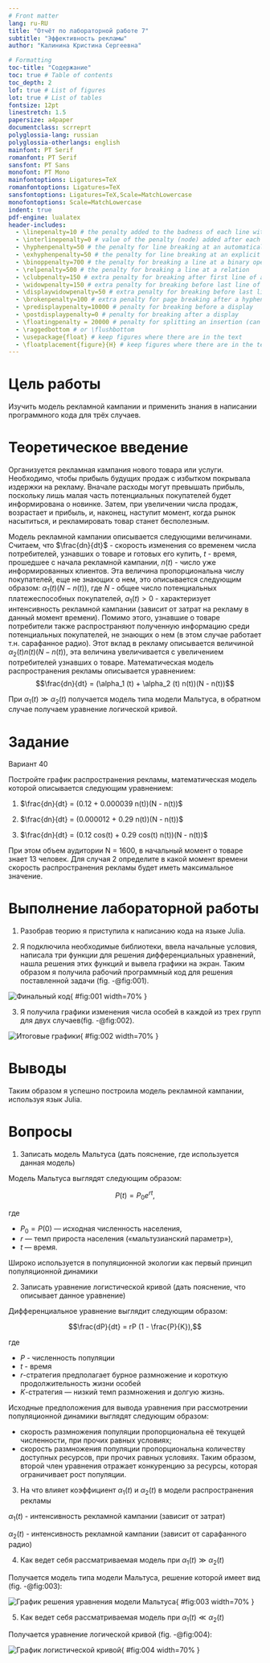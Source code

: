 ```yaml
---
# Front matter
lang: ru-RU
title: "Отчёт по лабораторной работе 7"
subtitle: "Эффективность рекламы"
author: "Калинина Кристина Сергеевна"

# Formatting
toc-title: "Содержание"
toc: true # Table of contents
toc_depth: 2
lof: true # List of figures
lot: true # List of tables
fontsize: 12pt
linestretch: 1.5
papersize: a4paper
documentclass: scrreprt
polyglossia-lang: russian
polyglossia-otherlangs: english
mainfont: PT Serif
romanfont: PT Serif
sansfont: PT Sans
monofont: PT Mono
mainfontoptions: Ligatures=TeX
romanfontoptions: Ligatures=TeX
sansfontoptions: Ligatures=TeX,Scale=MatchLowercase
monofontoptions: Scale=MatchLowercase
indent: true
pdf-engine: lualatex
header-includes:
  - \linepenalty=10 # the penalty added to the badness of each line within a paragraph (no associated penalty node) Increasing the value makes tex try to have fewer lines in the paragraph.
  - \interlinepenalty=0 # value of the penalty (node) added after each line of a paragraph.
  - \hyphenpenalty=50 # the penalty for line breaking at an automatically inserted hyphen
  - \exhyphenpenalty=50 # the penalty for line breaking at an explicit hyphen
  - \binoppenalty=700 # the penalty for breaking a line at a binary operator
  - \relpenalty=500 # the penalty for breaking a line at a relation
  - \clubpenalty=150 # extra penalty for breaking after first line of a paragraph
  - \widowpenalty=150 # extra penalty for breaking before last line of a paragraph
  - \displaywidowpenalty=50 # extra penalty for breaking before last line before a display math
  - \brokenpenalty=100 # extra penalty for page breaking after a hyphenated line
  - \predisplaypenalty=10000 # penalty for breaking before a display
  - \postdisplaypenalty=0 # penalty for breaking after a display
  - \floatingpenalty = 20000 # penalty for splitting an insertion (can only be split footnote in standard LaTeX)
  - \raggedbottom # or \flushbottom
  - \usepackage{float} # keep figures where there are in the text
  - \floatplacement{figure}{H} # keep figures where there are in the text
---
```


# Цель работы

Изучить модель рекламной кампании и применить знания в написании программного кода для трёх случаев.

# Теоретическое введение

Организуется рекламная кампания нового товара или услуги. Необходимо,
чтобы прибыль будущих продаж с избытком покрывала издержки на рекламу.
Вначале расходы могут превышать прибыль, поскольку лишь малая часть
потенциальных покупателей будет информирована о новинке. Затем, при
увеличении числа продаж, возрастает и прибыль, и, наконец, наступит момент,
когда рынок насытиться, и рекламировать товар станет бесполезным.

Модель рекламной кампании описывается следующими величинами.
Считаем, что $\frac{dn}{dt}$ - скорость изменения со временем числа потребителей,
узнавших о товаре и готовых его купить, $t$ - время, прошедшее с начала рекламной
кампании, $n(t)$ - число уже информированных клиентов. Эта величина
пропорциональна числу покупателей, еще не знающих о нем, это описывается
следующим образом: $\alpha_1 (t) (N - n(t))$, где $N$ - общее число потенциальных
платежеспособных покупателей, $\alpha_1 (t) > 0$ - характеризует интенсивность
рекламной кампании (зависит от затрат на рекламу в данный момент времени).
Помимо этого, узнавшие о товаре потребители также распространяют полученную
информацию среди потенциальных покупателей, не знающих о нем (в этом случае
работает т.н. сарафанное радио). Этот вклад в рекламу описывается 
величиной $\alpha_2 (t) n(t) (N - n(t))$, эта величина увеличивается с увеличением потребителей
узнавших о товаре. Математическая модель распространения рекламы описывается
уравнением: $$\frac{dn}{dt} = (\alpha_1 (t) + \alpha_2 (t) n(t))(N - n(t))$$

При $\alpha_1 (t) \gg  \alpha_2 (t)$ получается модель типа модели Мальтуса,
 в обратном случае получаем уравнение логической кривой.

# Задание

Вариант 40

Постройте график распространения рекламы, математическая модель которой описывается
следующим уравнением:

1. $\frac{dn}{dt} = (0.12 + 0.000039 n(t))(N - n(t))$

2. $\frac{dn}{dt} = (0.000012 + 0.29 n(t))(N - n(t))$

3. $\frac{dn}{dt} = (0.12 cos(t) + 0.29 cos(t) n(t))(N - n(t))$

При этом объем аудитории N = 1600, в начальный момент о товаре 
знает 13 человек. Для случая 2 определите в какой момент времени 
скорость распространения рекламы будет иметь максимальное значение.

# Выполнение лабораторной работы

1. Разобрав теорию я приступила к написанию кода на языке Julia.

2. Я подключила необходимые библиотеки, ввела начальные условия, написала три функции для решения 
дифференциальных уравнений, нашла решения этих функций и вывела графики на экран. 
Таким образом я получила рабочий программный код для решения 
поставленной задачи (fig. -@fig:001).

![Финальный код](image/01.jpg){ #fig:001 width=70% }

3. Я получила графики изменения числа особей в каждой из трех групп для двух случаев(fig. -@fig:002).

![Итоговые графики](image/02.jpg){ #fig:002 width=70% }

# Выводы

Таким образом я успешно построила модель рекламной кампании, используя язык Julia.

# Вопросы

1. Записать модель Мальтуса (дать пояснение, где используется данная модель)

Модель Мальтуса выглядят следующим образом:

$$P(t) = P_0 e^{rt},$$

где

- $P_0 = P(0)$ — исходная численность населения,
- $r$ — темп прироста населения («мальтузианский параметр»),
- $t$ — время.

Широко используется в популяционной экологии как первый принцип популяционной динамики

2. Записать уравнение логистической кривой (дать пояснение, что описывает
данное уравнение)

Дифференциальное уравнение выглядит следующим образом:

$$\frac{dP}{dt} = rP (1 - \frac{P}{K}),$$

где

- $P$ - численность популяции
- $t$ - время
- $r$-стратегия предполагает бурное размножение и короткую продолжительность жизни особей
- $K$-стратегия — низкий темп размножения и долгую жизнь.

Исходные предположения для вывода уравнения при рассмотрении популяционной динамики выглядят следующим образом:

- скорость размножения популяции пропорциональна её текущей численности, при прочих равных условиях;
- скорость размножения популяции пропорциональна количеству доступных ресурсов, при прочих равных условиях. Таким образом, второй член уравнения отражает конкуренцию за ресурсы, которая ограничивает рост популяции.

3. На что влияет коэффициент $\alpha_1 (t)$ и $\alpha_2 (t)$ в модели распространения рекламы

$\alpha_1(t)$ - интенсивность рекламной кампании (зависит от затрат)

$\alpha_2(t)$ - интенсивность рекламной кампании (зависит от сарафанного радио)

4. Как ведет себя рассматриваемая модель при $\alpha_1 (t) \gg  \alpha_2 (t)$

Получается модель типа модели Мальтуса, решение которой имеет вид (fig. -@fig:003):

![График решения уравнения модели Мальтуса](image/03.jpg){ #fig:003 width=70% }

5. Как ведет себя рассматриваемая модель при $\alpha_1 (t) \ll  \alpha_2 (t)$

Получается уравнение логической кривой (fig. -@fig:004):

![График логистической кривой](image/04.jpg){ #fig:004 width=70% }

